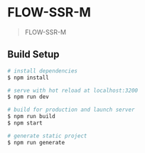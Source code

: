 # FLOW-SSR-M

> FLOW-SSR-M

## Build Setup

``` bash
# install dependencies
$ npm install

# serve with hot reload at localhost:3200
$ npm run dev

# build for production and launch server
$ npm run build
$ npm start

# generate static project
$ npm run generate
```

